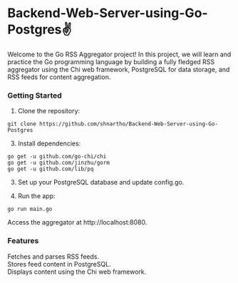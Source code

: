 # Backend-Web-Server-using-Go-Postgres✌️

Welcome to the Go RSS Aggregator project! In this project, we will learn and practice the Go programming language by building a fully fledged RSS aggregator using the Chi web framework, PostgreSQL for data storage, and RSS feeds for content aggregation.

### Getting Started
1. Clone the repository:
```
git clone https://github.com/shnartho/Backend-Web-Server-using-Go-Postgres
```
3. Install dependencies:
```
go get -u github.com/go-chi/chi
go get -u github.com/jinzhu/gorm
go get -u github.com/lib/pq
```
3. Set up your PostgreSQL database and update config.go.

4. Run the app:
```
go run main.go
```
Access the aggregator at http://localhost:8080.

### Features
Fetches and parses RSS feeds.<br>
Stores feed content in PostgreSQL.<br>
Displays content using the Chi web framework.<br>
